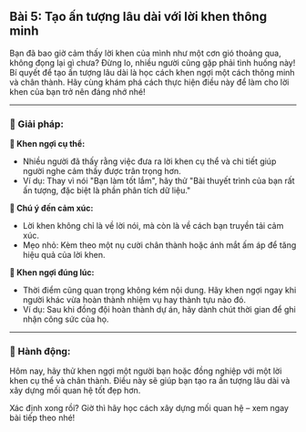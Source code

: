 ## Bài 5: Tạo ấn tượng lâu dài với lời khen thông minh

Bạn đã bao giờ cảm thấy lời khen của mình như một cơn gió thoảng qua, không đọng lại gì chưa? Đừng lo, nhiều người cũng gặp phải tình huống này! Bí quyết để tạo ấn tượng lâu dài là học cách khen ngợi một cách thông minh và chân thành. Hãy cùng khám phá cách thực hiện điều này để làm cho lời khen của bạn trở nên đáng nhớ nhé!

---

### 📌 Giải pháp:

**🔹 Khen ngợi cụ thể:**

- Nhiều người đã thấy rằng việc đưa ra lời khen cụ thể và chi tiết giúp người nghe cảm thấy được trân trọng hơn.  
- Ví dụ: Thay vì nói "Bạn làm tốt lắm", hãy thử "Bài thuyết trình của bạn rất ấn tượng, đặc biệt là phần phân tích dữ liệu."

**🔹 Chú ý đến cảm xúc:**

- Lời khen không chỉ là về lời nói, mà còn là về cách bạn truyền tải cảm xúc.  
- Mẹo nhỏ: Kèm theo một nụ cười chân thành hoặc ánh mắt ấm áp để tăng hiệu quả của lời khen.

**🔹 Khen ngợi đúng lúc:**

- Thời điểm cũng quan trọng không kém nội dung. Hãy khen ngợi ngay khi người khác vừa hoàn thành nhiệm vụ hay thành tựu nào đó.  
- Ví dụ: Sau khi đồng đội hoàn thành dự án, hãy dành chút thời gian để ghi nhận công sức của họ.

---

### 🚀 Hành động:

Hôm nay, hãy thử khen ngợi một người bạn hoặc đồng nghiệp với một lời khen cụ thể và chân thành. Điều này sẽ giúp bạn tạo ra ấn tượng lâu dài và xây dựng mối quan hệ tốt đẹp hơn.

Xác định xong rồi? Giờ thì hãy học cách xây dựng mối quan hệ – xem ngay bài tiếp theo nhé!